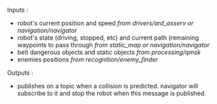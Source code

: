 Inputs :

- robot's current position and speed *from drivers/ard_asserv or navigation/navigator*
- robot's state (driving, stopped, etc) and current path (remaining waypoints to pass through *from static_map or navigation/navigator*
- belt dangerous objects and static objects *from processing/qmsk*
- enemies positions *from recognition/enemy_finder*

Outputs :

- publishes on a topic when a collision is predicted. navigator will subscribe to it and stop the robot when this message is published.
